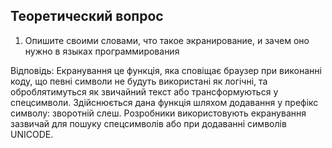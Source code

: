 ﻿## Теоретический вопрос

1. Опишите своими словами, что такое экранирование, и зачем оно нужно в языках программирования

Відповідь: Екранування це функція, яка сповіщає браузер при виконанні коду, що певні символи не будуть використані як логічні, та оброблятимуться як звичайний текст або трансформуються у спецсимволи. Здійснюється дана функція шляхом додавання у префікс символу: зворотній слеш. Розробники використовують екранування зазвичай для пошуку спецсимволів або при додаванні символів UNICODE.
